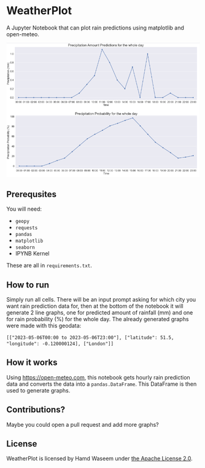 # WeatherPlot
A Jupyter Notebook that can plot rain predictions using matplotlib and open-meteo.

<img src="https://github.com/hamdivazim/WeatherPlot/raw/main/screenshot.png">

## Prerequsites
You will need:
* `geopy`
* `requests`
* `pandas`
* `matplotlib`
* `seaborn`
* IPYNB Kernel

These are all in `requirements.txt`.

## How to run
Simply run all cells. There will be an input prompt asking for which city you want rain prediction data for, then at the bottom of the notebook it will generate 2 line graphs, one for predicted amount of rainfall (mm) and one for rain probability (%) for the whole day. The already generated graphs were made with this geodata:
```
[["2023-05-06T00:00 to 2023-05-06T23:00"], ["latitude": 51.5, "longitude": -0.120000124], ["London"]]
```

## How it works
Using https://open-meteo.com, this notebook gets hourly rain prediction data and converts the data into a `pandas.DataFrame`. This DataFrame is then used to generate graphs.

## Contributions?
Maybe you could open a pull request and add more graphs?

## License
WeatherPlot is licensed by Hamd Waseem under [the Apache License 2.0](https://github.com/hamdivazim/WeatherPlot/blob/main/LICENSE).
